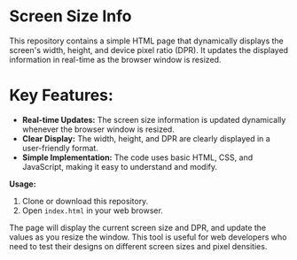 # Screen Size Info

This repository contains a simple HTML page that dynamically displays the screen's width, height, and device pixel ratio (DPR). It updates the displayed information in real-time as the browser window is resized.

# Key Features:

- **Real-time Updates:** The screen size information is updated dynamically whenever the browser window is resized.
- **Clear Display:** The width, height, and DPR are clearly displayed in a user-friendly format.
- **Simple Implementation:** The code uses basic HTML, CSS, and JavaScript, making it easy to understand and modify.

**Usage:**

1.  Clone or download this repository.
2.  Open `index.html` in your web browser.

The page will display the current screen size and DPR, and update the values as you resize the window. This tool is useful for web developers who need to test their designs on different screen sizes and pixel densities.
